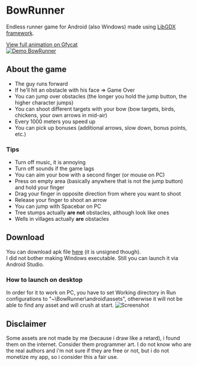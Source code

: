 # BowRunner
Endless runner game for Android (also Windows) made using [LibGDX framework](https://libgdx.badlogicgames.com).

[View full animation on Gfycat](https://gfycat.com/AnyTightAmericanquarterhorse)  
[![Demo BowRunner](https://j.gifs.com/xGBzgq.gif)](https://gfycat.com/AnyTightAmericanquarterhorse)

## About the game
* The guy runs forward
* If he'll hit an obstacle with his face => Game Over
* You can jump over obstacles (the longer you hold the jump button, the higher character jumps)
* You can shoot different targets with your bow (bow targets, birds, chickens, your own arrows in mid-air)
* Every 1000 meters you speed up
* You can pick up bonuses (additional arrows, slow down, bonus points, etc.)

### Tips
* Turn off music, it is annoying
* Turn off sounds if the game lags
* You can aim your bow with a second finger (or mouse on PC)
 * Press on empty area (basically anywhere that is not the jump button) and hold your finger
 * Drag your finger in opposite direction from where you want to shoot
 * Release your finger to shoot an arrow
* You can jump with Spacebar on PC
* Tree stumps actually __are not__ obstacles, although look like ones
* Wells in villages actually __are__ obstacles

## Download
You can download apk file [here](https://github.com/SerGreen/BowRunner/releases/latest) (it is unsigned though).  
I did not bother making Windows executable. Still you can launch it via Android Studio.

### How to launch on desktop
In order for it to work on PC, you have to set Working directory in Run configurations to "~\BowRunner\android\assets", otherwise it will not be able to find any asset and will crush at start.
![Screenshot](http://i.imgur.com/WN1x67C.png)

## Disclaimer
Some assets are not made by me (because i draw like a retard), i found them on the internet. Consider them programmer art. I do not know who are the real authors and i'm not sure if they are free or not, but i do not monetize my app, so i consider this a fair use.
